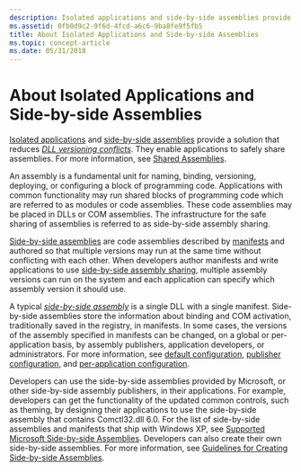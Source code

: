 ```yaml
---
description: Isolated applications and side-by-side assemblies provide a solution that reduces DLL versioning conflicts. They enable applications to safely share assemblies. For more information, see Shared Assemblies.
ms.assetid: 0fb0d9c2-9f6d-4fcd-a6c6-9ba8fe9f5fb5
title: About Isolated Applications and Side-by-side Assemblies
ms.topic: concept-article
ms.date: 05/31/2018
---
```


# About Isolated Applications and Side-by-side Assemblies

[Isolated applications](isolated-applications.md) and [side-by-side assemblies](about-side-by-side-assemblies-.md) provide a solution that reduces [*DLL versioning conflicts*](d-sbscs-gly.md). They enable applications to safely share assemblies. For more information, see [Shared Assemblies](/windows/desktop/Msi/shared-assemblies).

An assembly is a fundamental unit for naming, binding, versioning, deploying, or configuring a block of programming code. Applications with common functionality may run shared blocks of programming code which are referred to as modules or code assemblies. These code assemblies may be placed in DLLs or COM assemblies. The infrastructure for the safe sharing of assemblies is referred to as side-by-side assembly sharing.

[Side-by-side assemblies](about-side-by-side-assemblies-.md) are code assemblies described by [manifests](manifests.md) and authored so that multiple versions may run at the same time without conflicting with each other. When developers author manifests and write applications to use [side-by-side assembly sharing](side-by-side-assembly-sharing.md), multiple assembly versions can run on the system and each application can specify which assembly version it should use.

A typical [*side-by-side assembly*](s-sbscs-gly.md) is a single DLL with a single manifest. Side-by-side assemblies store the information about binding and COM activation, traditionally saved in the registry, in manifests. In some cases, the versions of the assembly specified in manifests can be changed, on a global or per-application basis, by assembly publishers, application developers, or administrators. For more information, see [default configuration](default-configuration.md), [publisher configuration](publisher-configuration.md), and [per-application configuration](per-application-configuration.md).

Developers can use the side-by-side assemblies provided by Microsoft, or other side-by-side assembly publishers, in their applications. For example, developers can get the functionality of the updated common controls, such as theming, by designing their applications to use the side-by-side assembly that contains Comctl32.dll 6.0. For the list of side-by-side assemblies and manifests that ship with Windows XP, see [Supported Microsoft Side-by-side Assemblies](supported-microsoft-side-by-side-assemblies.md). Developers can also create their own side-by-side assemblies. For more information, see [Guidelines for Creating Side-by-side Assemblies](guidelines-for-creating-side-by-side-assemblies.md).

 

 
